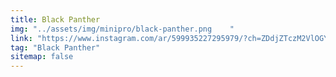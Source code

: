 ```yaml
---
title: Black Panther
img: "../assets/img/minipro/black-panther.png    "
link: "https://www.instagram.com/ar/599935227295979/?ch=ZDdjZTczM2VlOGYzMjEwOWE2OGI4NjgwNGE4NzVhNjQ%3D"
tag: "Black Panther"
sitemap: false
---
```

